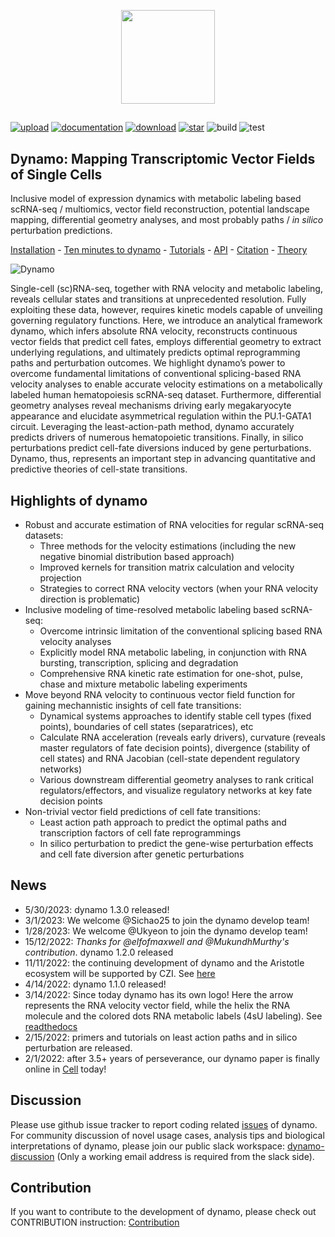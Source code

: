 <p align="center">
  <img height="150" src="https://dynamo-release.readthedocs.io/en/latest/_static/logo_with_word.png" />
</p>

##

<!--
[![package](https://github.com/aristoteleo/dynamo-release/workflows/Python%20package/badge.svg)](https://github.com/aristoteleo/dynamo-release)/!> 
-->

[![upload](https://img.shields.io/pypi/v/dynamo-release?logo=PyPI)](https://pypi.org/project/dynamo-release/) 
[![documentation](https://readthedocs.org/projects/dynamo-release/badge/?version=latest)](https://dynamo-release.readthedocs.io/en/latest/)
[![download](https://static.pepy.tech/badge/dynamo-release)](https://pepy.tech/project/dynamo-release)
[![star](https://img.shields.io/github/stars/aristoteleo/dynamo-release?logo=GitHub&color=red)](https://github.com/aristoteleo/dynamo-release/stargazers)
![build](https://github.com/aristoteleo/dynamo-release/actions/workflows/python-package.yml/badge.svg)
![test](https://github.com/aristoteleo/dynamo-release/actions/workflows/python-plain-run-test.yml/badge.svg)

## **Dynamo**: Mapping Transcriptomic Vector Fields of Single Cells

Inclusive model of expression dynamics with metabolic labeling based scRNA-seq / multiomics, vector field reconstruction, potential landscape mapping, differential geometry analyses, and most probably paths / *in silico* perturbation predictions.

[Installation](https://dynamo-release.readthedocs.io/en/latest/ten_minutes_to_dynamo.html#how-to-install) - [Ten minutes to dynamo](https://dynamo-release.readthedocs.io/en/latest/ten_minutes_to_dynamo.html) - [Tutorials](https://dynamo-release.readthedocs.io/en/latest/notebooks/Differential_geometry.html) - [API](https://dynamo-release.readthedocs.io/en/latest/API.html) - [Citation](https://www.sciencedirect.com/science/article/pii/S0092867421015774?via%3Dihub) - [Theory](https://dynamo-release.readthedocs.io/en/latest/notebooks/Primer.html)

![Dynamo](https://user-images.githubusercontent.com/7456281/152110270-7ee1b0ed-1205-495d-9d65-59c7984d2fa2.png)

Single-cell (sc)RNA-seq, together with RNA velocity and metabolic labeling, reveals cellular states and transitions at unprecedented resolution. Fully exploiting these data, however, requires kinetic models capable of unveiling governing regulatory functions. Here, we introduce an analytical framework dynamo, which infers absolute RNA velocity, reconstructs continuous vector fields that predict cell fates, employs differential geometry to extract underlying regulations, and ultimately predicts optimal reprogramming paths and perturbation outcomes. We highlight dynamo’s power to overcome fundamental limitations of conventional splicing-based RNA velocity analyses to enable accurate velocity estimations on a metabolically labeled human hematopoiesis scRNA-seq dataset. Furthermore, differential geometry analyses reveal mechanisms driving early megakaryocyte appearance and elucidate asymmetrical regulation within the PU.1-GATA1 circuit. Leveraging the least-action-path method, dynamo accurately predicts drivers of numerous hematopoietic transitions. Finally, in silico perturbations predict cell-fate diversions induced by gene perturbations. Dynamo, thus, represents an important step in advancing quantitative and predictive theories of cell-state transitions.

## Highlights of dynamo

* Robust and accurate estimation of RNA velocities for regular scRNA-seq datasets:
    * Three methods for the velocity estimations (including the new negative binomial distribution based approach)
    * Improved kernels for transition matrix calculation and velocity projection 
    * Strategies to correct RNA velocity vectors (when your RNA velocity direction is problematic) 
* Inclusive modeling of time-resolved metabolic labeling based scRNA-seq:
    * Overcome intrinsic limitation of the conventional splicing based RNA velocity analyses
    * Explicitly model RNA metabolic labeling, in conjunction with RNA bursting, transcription, splicing and degradation
    * Comprehensive RNA kinetic rate estimation for one-shot, pulse, chase and mixture metabolic labeling experiments
* Move beyond RNA velocity to continuous vector field function for gaining mechannistic insights of cell fate transitions:
    * Dynamical systems approaches to identify stable cell types (fixed points), boundaries of cell states (separatrices), etc
    * Calculate RNA acceleration (reveals early drivers), curvature (reveals master regulators of fate decision points), divergence (stability of cell states) and RNA Jacobian (cell-state dependent regulatory networks) 
    * Various downstream differential geometry analyses to rank critical regulators/effectors,  and visualize regulatory networks at key fate decision points    
* Non-trivial vector field predictions of cell fate transitions:
    * Least action path approach to predict the optimal paths and transcription factors of cell fate reprogrammings
    * In silico perturbation to predict the gene-wise perturbation effects and cell fate diversion after genetic perturbations

## News
* 5/30/2023: dynamo 1.3.0 released!
* 3/1/2023: We welcome @Sichao25 to join the dynamo develop team!
* 1/28/2023: We welcome @Ukyeon to join the dynamo develop team! 
* 15/12/2022: *Thanks for @elfofmaxwell and @MukundhMurthy's contribution*. dynamo 1.2.0 released
* 11/11/2022: the continuing development of dynamo and the Aristotle ecosystem will be supported by CZI. See [here](https://chanzuckerberg.com/eoss/proposals/predictive-modeling-of-single-cell-multiomics-over-time-and-space/)
* 4/14/2022: dynamo 1.1.0 released!
* 3/14/2022: Since today dynamo has its own logo! Here the arrow represents the RNA velocity vector field, while the helix the RNA molecule and the colored dots RNA metabolic labels (4sU labeling). See [readthedocs](https://dynamo-release.readthedocs.io/en/latest/index.html)
* 2/15/2022: primers and tutorials on least action paths and in silico perturbation are released.
* 2/1/2022: after 3.5+ years of perseverance, our dynamo paper is finally online in [Cell](https://www.sciencedirect.com/science/article/pii/S0092867421015774#tbl1) today!

## Discussion 
Please use github issue tracker to report coding related [issues](https://github.com/aristoteleo/dynamo-release/issues) of dynamo. For community discussion of novel usage cases, analysis tips and biological interpretations of dynamo, please join our public slack workspace: [dynamo-discussion](https://join.slack.com/t/dynamo-discussionhq/shared_invite/zt-itnzjdxs-PV~C3Hr9uOArHZcmv622Kg) (Only a working email address is required from the slack side). 

## Contribution 
If you want to contribute to the development of dynamo, please check out CONTRIBUTION instruction: [Contribution](https://github.com/aristoteleo/dynamo-release/blob/master/CONTRIBUTING.md)
